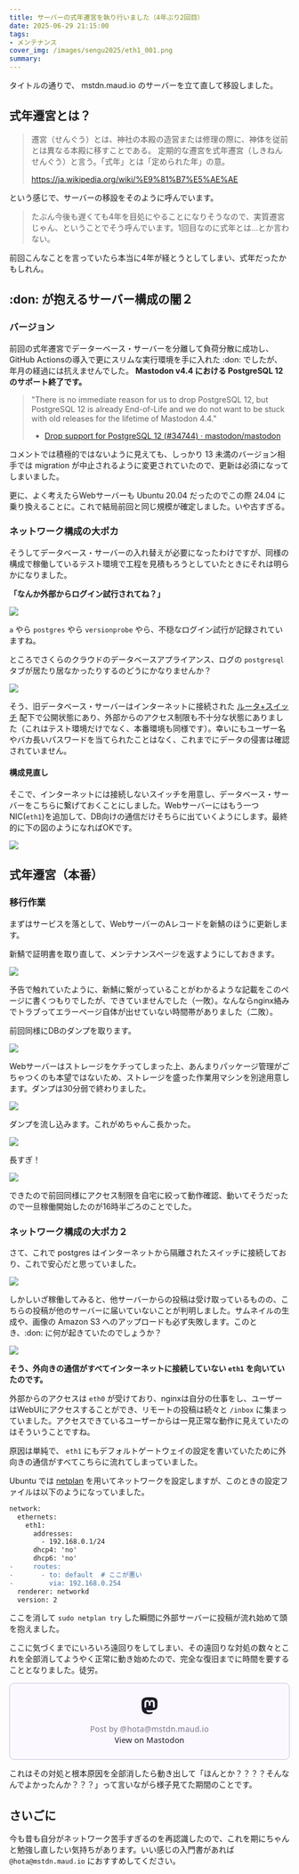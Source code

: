 ```yaml
---
title: サーバーの式年遷宮を執り行いました（4年ぶり2回目）
date: 2025-06-29 21:15:00
tags:
- メンテナンス
cover_img: /images/sengu2025/eth1_001.png
summary: 
---
```


タイトルの通りで、 mstdn.maud.io のサーバーを立て直して移設しました。

## 式年遷宮とは？

> 遷宮（せんぐう）とは、神社の本殿の造営または修理の際に、神体を従前とは異なる本殿に移すことである。
> 定期的な遷宮を式年遷宮（しきねんせんぐう）と言う。「式年」とは「定められた年」の意。
>
> https://ja.wikipedia.org/wiki/%E9%81%B7%E5%AE%AE

という感じで、サーバーの移設をそのように呼んでいます。

> たぶん今後も遅くても4年を目処にやることになりそうなので、実質遷宮じゃん、ということでそう呼んでいます。1回目なのに式年とは…とか言わない。

前回こんなことを言っていたら本当に4年が経とうとしてしまい、式年だったかもしれん。

## :don: が抱えるサーバー構成の闇２

### バージョン

前回の式年遷宮でデーターベース・サーバーを分離して負荷分散に成功し、GitHub Actionsの導入で更にスリムな実行環境を手に入れた :don: でしたが、年月の経過には抗えませんでした。 **Mastodon v4.4 における PostgreSQL 12 のサポート終了です。**

> "There is no immediate reason for us to drop PostgreSQL 12, but PostgreSQL 12 is already End-of-Life and we do not want to be stuck with old releases for the lifetime of Mastodon 4.4."  
> - [Drop support for PostgreSQL 12 (#34744) · mastodon/mastodon](https://github.com/mastodon/mastodon/pull/34744)

コメントでは積極的ではないように見えても、しっかり 13 未満のバージョン相手では migration が中止されるように変更されていたので、更新は必須になってしまいました。

更に、よく考えたらWebサーバーも Ubuntu 20.04 だったのでこの際 24.04 に乗り換えることに。これで結局前回と同じ規模が確定しました。いや古すぎる。

### ネットワーク構成の大ポカ

そうしてデータベース・サーバーの入れ替えが必要になったわけですが、同様の構成で稼働しているテスト環境で工程を見積もろうとしていたときにそれは明らかになりました。

**「なんか外部からログイン試行されてね？」**

![](/images/sengu2025/pg_attack.png)

`a` やら `postgres` やら `versionprobe` やら、不穏なログイン試行が記録されていますね。

ところでさくらのクラウドのデータベースアプライアンス、ログの `postgresql` タブが居たり居なかったりするのどうにかなりませんか？

![](/images/sengu2025/sengu1.png)

そう、旧データベース・サーバーはインターネットに接続された [ルータ+スイッチ](https://manual.sakura.ad.jp/cloud/network/switch/about.html#id6) 配下で公開状態にあり、外部からのアクセス制限も不十分な状態にありました（これはテスト環境だけでなく、本番環境も同様です）。幸いにもユーザー名やバカ長いパスワードを当てられたことはなく、これまでにデータの侵害は確認されていません。

#### 構成見直し

そこで、インターネットには接続しないスイッチを用意し、データベース・サーバーをこちらに繋げておくことにしました。Webサーバーにはもう一つNIC(`eth1`)を追加して、DB向けの通信だけそちらに出ていくようにします。最終的に下の図のようになればOKです。

![](/images/sengu2025/sengu4.png)


## 式年遷宮（本番）

### 移行作業

まずはサービスを落として、WebサーバーのAレコードを新鯖のほうに更新します。

新鯖で証明書を取り直して、メンテナンスページを返すようにしておきます。

![](/images/sengu2025/error_page.png)

予告で触れていたように、新鯖に繋がっていることがわかるような記載をこのページに書くつもりでしたが、できていませんでした（一敗）。なんならnginx絡みでトラブってエラーページ自体が出せていない時間帯がありました（二敗）。

前回同様にDBのダンプを取ります。

![](/images/sengu2025/sengu2.png)

Webサーバーはストレージをケチってしまった上、あんまりパッケージ管理がごちゃつくのも本望ではないため、ストレージを盛った作業用マシンを別途用意します。ダンプは30分弱で終わりました。

![](/images/sengu2025/sengu3.png)

ダンプを流し込みます。これがめちゃんこ長かった。

![](/images/sengu2025/discord.png)

長すぎ！

![](/images/sengu2025/sengu4.png)

できたので前回同様にアクセス制限を自宅に絞って動作確認、動いてそうだったので一旦稼働開始したのが16時半ごろのことでした。

### ネットワーク構成の大ポカ２

さて、これで postgres はインターネットから隔離されたスイッチに接続しており、これで安心だと思っていました。

![](/images/sengu2025/eth1_001.png)

しかしいざ稼働してみると、他サーバーからの投稿は受け取っているものの、こちらの投稿が他のサーバーに届いていないことが判明しました。サムネイルの生成や、画像の Amazon S3 へのアップロードも必ず失敗します。このとき、:don: に何が起きていたのでしょうか？

![](/images/sengu2025/eth1_002.png)

**そう、外向きの通信がすべてインターネットに接続していない `eth1` を向いていたのです。**

外部からのアクセスは `eth0` が受けており、nginxは自分の仕事をし、ユーザーはWebUIにアクセスすることができ、リモートの投稿は続々と `/inbox` に集まっていました。アクセスできているユーザーからは一見正常な動作に見えていたのはそういうことですね。

原因は単純で、 `eth1` にもデフォルトゲートウェイの設定を書いていたために外向きの通信がすべてこちらに流れてしまっていました。

Ubuntu では [netplan](https://netplan.io) を用いてネットワークを設定しますが、このときの設定ファイルは以下のようになっていました。

```diff /etc/netplan/100-db-local.yaml
network:
  ethernets:
    eth1:
      addresses:
        - 192.168.0.1/24
      dhcp4: 'no'
      dhcp6: 'no'
-     routes:
-       - to: default  # ここが悪い
-         via: 192.168.0.254
  renderer: networkd
  version: 2
```

ここを消して `sudo netplan try` した瞬間に外部サーバーに投稿が流れ始めて頭を抱えました。

ここに気づくまでにいろいろ遠回りをしてしまい、その遠回りな対処の数々とこれを全部消してようやく正常に動き始めたので、完全な復旧までに時間を要することとなりました。徒労。

<blockquote class="mastodon-embed" data-embed-url="https://mstdn.maud.io/@hota/114743720664897837/embed" style="background: #FCF8FF; border-radius: 8px; border: 1px solid #C9C4DA; margin: 0; max-width: 540px; min-width: 270px; overflow: hidden; padding: 0;"> <a href="https://mstdn.maud.io/@hota/114743720664897837" target="_blank" style="align-items: center; color: #1C1A25; display: flex; flex-direction: column; font-family: system-ui, -apple-system, BlinkMacSystemFont, 'Segoe UI', Oxygen, Ubuntu, Cantarell, 'Fira Sans', 'Droid Sans', 'Helvetica Neue', Roboto, sans-serif; font-size: 14px; justify-content: center; letter-spacing: 0.25px; line-height: 20px; padding: 24px; text-decoration: none;"> <svg xmlns="http://www.w3.org/2000/svg" xmlns:xlink="http://www.w3.org/1999/xlink" width="32" height="32" viewBox="0 0 79 75"><path d="M63 45.3v-20c0-4.1-1-7.3-3.2-9.7-2.1-2.4-5-3.7-8.5-3.7-4.1 0-7.2 1.6-9.3 4.7l-2 3.3-2-3.3c-2-3.1-5.1-4.7-9.2-4.7-3.5 0-6.4 1.3-8.6 3.7-2.1 2.4-3.1 5.6-3.1 9.7v20h8V25.9c0-4.1 1.7-6.2 5.2-6.2 3.8 0 5.8 2.5 5.8 7.4V37.7H44V27.1c0-4.9 1.9-7.4 5.8-7.4 3.5 0 5.2 2.1 5.2 6.2V45.3h8ZM74.7 16.6c.6 6 .1 15.7.1 17.3 0 .5-.1 4.8-.1 5.3-.7 11.5-8 16-15.6 17.5-.1 0-.2 0-.3 0-4.9 1-10 1.2-14.9 1.4-1.2 0-2.4 0-3.6 0-4.8 0-9.7-.6-14.4-1.7-.1 0-.1 0-.1 0s-.1 0-.1 0 0 .1 0 .1 0 0 0 0c.1 1.6.4 3.1 1 4.5.6 1.7 2.9 5.7 11.4 5.7 5 0 9.9-.6 14.8-1.7 0 0 0 0 0 0 .1 0 .1 0 .1 0 0 .1 0 .1 0 .1.1 0 .1 0 .1.1v5.6s0 .1-.1.1c0 0 0 0 0 .1-1.6 1.1-3.7 1.7-5.6 2.3-.8.3-1.6.5-2.4.7-7.5 1.7-15.4 1.3-22.7-1.2-6.8-2.4-13.8-8.2-15.5-15.2-.9-3.8-1.6-7.6-1.9-11.5-.6-5.8-.6-11.7-.8-17.5C3.9 24.5 4 20 4.9 16 6.7 7.9 14.1 2.2 22.3 1c1.4-.2 4.1-1 16.5-1h.1C51.4 0 56.7.8 58.1 1c8.4 1.2 15.5 7.5 16.6 15.6Z" fill="currentColor"/></svg> <div style="color: #787588; margin-top: 16px;">Post by @hota@mstdn.maud.io</div> <div style="font-weight: 500;">View on Mastodon</div> </a> </blockquote> <script data-allowed-prefixes="https://mstdn.maud.io/" async src="https://mstdn.maud.io/embed.js"></script>

これはその対処と根本原因を全部消したら動き出して「ほんとか？？？？そんなんでよかったんか？？？」って言いながら様子見てた期間のことです。

## さいごに

今も昔も自分がネットワーク苦手すぎるのを再認識したので、これを期にちゃんと勉強し直したい気持ちがあります。いい感じの入門書があれば `@hota@mstdn.maud.io` におすすめしてください。